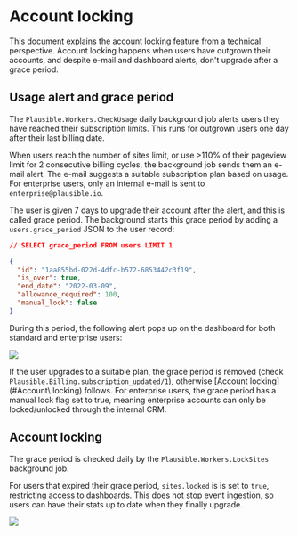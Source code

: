 # Account locking
This document explains the account locking feature from a technical perspective. Account locking happens when users have outgrown their accounts, and despite e-mail and dashboard alerts, don't upgrade after a grace period.

## Usage alert and grace period
The `Plausible.Workers.CheckUsage` daily background job alerts users they have reached their subscription limits. This runs for outgrown users one day after their last billing date.

When users reach the number of sites limit, or use >110% of their pageview limit for 2 consecutive billing cycles, the background job sends them an e-mail alert. The e-mail suggests a suitable subscription plan based on usage. For enterprise users, only an internal e-mail is sent to `enterprise@plausible.io`.

The user is given 7 days to upgrade their account after the alert, and this is called grace period. The background starts this grace period by adding a `users.grace_period` JSON to the user record:

```json
// SELECT grace_period FROM users LIMIT 1

{
  "id": "1aa855bd-022d-4dfc-b572-6853442c3f19",
  "is_over": true,
  "end_date": "2022-03-09",
  "allowance_required": 100,
  "manual_lock": false
}
```


During this period, the following alert pops up on the dashboard for both standard and enterprise users:

![](https://files.gitbook.com/v0/b/gitbook-x-prod.appspot.com/o/spaces%2FN4GLWMwCrTuTcf31kYE9%2Fuploads%2FmsLk4CdSHKzU8TbfvaPq%2FPasted%20image%2020220909120933.png?alt=media&token=76f247a1-28cf-4d88-a0fa-06547268aee9)

If the user upgrades to a suitable plan, the grace period is removed (check `Plausible.Billing.subscription_updated/1`), otherwise [Account locking](#Account\ locking) follows. For enterprise users, the grace period has a manual lock flag set to true, meaning enterprise accounts can only be locked/unlocked through the internal CRM.

## Account locking
The grace period is checked daily by the `Plausible.Workers.LockSites` background job.

For users that expired their grace period, `sites.locked` is is set to `true`, restricting access to dashboards. This does not stop event ingestion, so users can have their stats up to date when they finally upgrade.

![](https://files.gitbook.com/v0/b/gitbook-x-prod.appspot.com/o/spaces%2FN4GLWMwCrTuTcf31kYE9%2Fuploads%2FAplurtG7UsGXMskZOlUO%2FPasted%20image%2020220909122622.png?alt=media&token=5c8156d7-d4a7-4c99-8bac-2f1e9b7d4cae)
